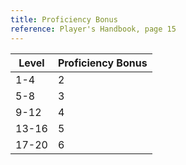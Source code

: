 ```yaml
---
title: Proficiency Bonus
reference: Player's Handbook, page 15
---
```


| Level | Proficiency Bonus |
| ----- | ----------------- |
| 1-4   | 2                 |
| 5-8   | 3                 |
| 9-12  | 4                 |
| 13-16 | 5                 |
| 17-20 | 6                 |
